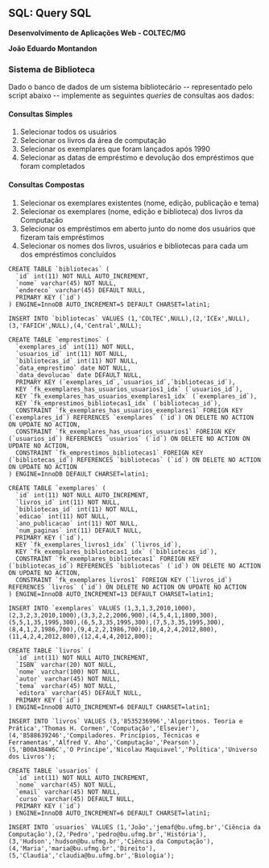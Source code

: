 ## SQL: Query SQL

**Desenvolvimento de Aplicações Web - COLTEC/MG**

**João Eduardo Montandon**

### Sistema de Biblioteca 

Dado o banco de dados de um sistema bibliotecário -- representado pelo script abaixo -- implemente as seguintes *queries* de consultas aos dados:

#### Consultas Simples

1. Selecionar todos os usuários
2. Selecionar os livros da área de computação
3. Selecionar os exemplares que foram lançados após 1990
4. Selecionar as datas de empréstimo e devolução dos empréstimos que foram completados

#### Consultas Compostas

1. Selecionar os exemplares existentes (nome, edição, publicação e tema)
2. Selecionar os exemplares (nome, edição e biblioteca) dos livros da Computação
3. Selecionar os empréstimos em aberto junto do nome dos usuários que fizeram tais empréstimos
4. Selecionar os nomes dos livros, usuários e bibliotecas para cada um dos empréstimos concluídos


```
CREATE TABLE `bibliotecas` (
  `id` int(11) NOT NULL AUTO_INCREMENT,
  `nome` varchar(45) NOT NULL,
  `endereco` varchar(45) DEFAULT NULL,
  PRIMARY KEY (`id`)
) ENGINE=InnoDB AUTO_INCREMENT=5 DEFAULT CHARSET=latin1;

INSERT INTO `bibliotecas` VALUES (1,'COLTEC',NULL),(2,'ICEx',NULL),(3,'FAFICH',NULL),(4,'Central',NULL);

CREATE TABLE `emprestimos` (
  `exemplares_id` int(11) NOT NULL,
  `usuarios_id` int(11) NOT NULL,
  `bibliotecas_id` int(11) NOT NULL,
  `data_emprestimo` date NOT NULL,
  `data_devolucao` date DEFAULT NULL,
  PRIMARY KEY (`exemplares_id`,`usuarios_id`,`bibliotecas_id`),
  KEY `fk_exemplares_has_usuarios_usuarios1_idx` (`usuarios_id`),
  KEY `fk_exemplares_has_usuarios_exemplares1_idx` (`exemplares_id`),
  KEY `fk_emprestimos_bibliotecas1_idx` (`bibliotecas_id`),
  CONSTRAINT `fk_exemplares_has_usuarios_exemplares1` FOREIGN KEY (`exemplares_id`) REFERENCES `exemplares` (`id`) ON DELETE NO ACTION ON UPDATE NO ACTION,
  CONSTRAINT `fk_exemplares_has_usuarios_usuarios1` FOREIGN KEY (`usuarios_id`) REFERENCES `usuarios` (`id`) ON DELETE NO ACTION ON UPDATE NO ACTION,
  CONSTRAINT `fk_emprestimos_bibliotecas1` FOREIGN KEY (`bibliotecas_id`) REFERENCES `bibliotecas` (`id`) ON DELETE NO ACTION ON UPDATE NO ACTION
) ENGINE=InnoDB DEFAULT CHARSET=latin1;

CREATE TABLE `exemplares` (
  `id` int(11) NOT NULL AUTO_INCREMENT,
  `livros_id` int(11) NOT NULL,
  `bibliotecas_id` int(11) NOT NULL,
  `edicao` int(11) NOT NULL,
  `ano_publicacao` int(11) NOT NULL,
  `num_paginas` int(11) DEFAULT NULL,
  PRIMARY KEY (`id`),
  KEY `fk_exemplares_livros1_idx` (`livros_id`),
  KEY `fk_exemplares_bibliotecas1_idx` (`bibliotecas_id`),
  CONSTRAINT `fk_exemplares_bibliotecas1` FOREIGN KEY (`bibliotecas_id`) REFERENCES `bibliotecas` (`id`) ON DELETE NO ACTION ON UPDATE NO ACTION,
  CONSTRAINT `fk_exemplares_livros1` FOREIGN KEY (`livros_id`) REFERENCES `livros` (`id`) ON DELETE NO ACTION ON UPDATE NO ACTION
) ENGINE=InnoDB AUTO_INCREMENT=13 DEFAULT CHARSET=latin1;

INSERT INTO `exemplares` VALUES (1,3,1,3,2010,1000),(2,3,2,3,2010,1000),(3,3,2,2,2006,900),(4,5,4,1,1800,300),(5,5,1,35,1995,300),(6,5,3,35,1995,300),(7,5,3,35,1995,300),(8,4,1,2,1986,700),(9,4,2,2,1986,700),(10,4,2,4,2012,800),(11,4,2,4,2012,800),(12,4,4,4,2012,800);

CREATE TABLE `livros` (
  `id` int(11) NOT NULL AUTO_INCREMENT,
  `ISBN` varchar(20) NOT NULL,
  `nome` varchar(100) NOT NULL,
  `autor` varchar(45) NOT NULL,
  `tema` varchar(45) NOT NULL,
  `editora` varchar(45) DEFAULT NULL,
  PRIMARY KEY (`id`)
) ENGINE=InnoDB AUTO_INCREMENT=6 DEFAULT CHARSET=latin1;

INSERT INTO `livros` VALUES (3,'8535236996','Algoritmos. Teoria e Prática','Thomas H. Cormen','Computação','Elsevier'),(4,'8588639246','Compiladores. Princípios, Técnicas e Ferramentas','Alfred V. Aho','Computação','Pearson'),(5,'B00A384W6C','O Príncipe','Nicolau Maquiavel','Política','Universo dos Livros');

CREATE TABLE `usuarios` (
  `id` int(11) NOT NULL AUTO_INCREMENT,
  `nome` varchar(45) NOT NULL,
  `email` varchar(45) NOT NULL,
  `curso` varchar(45) DEFAULT NULL,
  PRIMARY KEY (`id`)
) ENGINE=InnoDB AUTO_INCREMENT=6 DEFAULT CHARSET=latin1;

INSERT INTO `usuarios` VALUES (1,'João','jemaf@bu.ufmg.br','Ciência da Computação'),(2,'Pedro','pedro@bu.ufmg.br','História'),(3,'Hudson','hudson@bu.ufmg.br','Ciência da Computação'),(4,'Maria','maria@bu.ufmg.br','Direito'),(5,'Claudia','claudia@bu.ufmg.br','Biologia');
```
